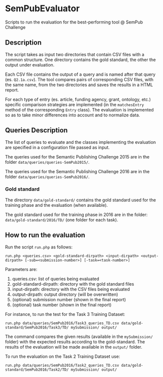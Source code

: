 # SemPubEvaluator
Scripts to run the evaluation for the best-performing tool @ SemPub Challenge

## Description

The script takes as input two directories that contain CSV files with a common structure. 
One directory contains the gold standard, the other the output under evaluation.

Each CSV file contains the output of a query and is named after that query (es. ``Q2.1a.csv``).
The tool compares pairs of corresponding CSV files, with the same name, from the two directories and saves the results in a HTML report.

For each type of entry (es. article, funding agency, grant, ontology, etc.) specific comparison strategies are implemented (in the ``matchesEntry`` method of the corresponding ``Entry`` class).
The evaluation is implemented so as to take minor differences into account and to normalize data.
 
## Queries Description 

The list of queries to evaluate and the classes implementing the evaluation are specified in a configuration file passed as input.

The queries used for the Semantic Publishing Challenge 2015 are in the folder ``data/queries/queries-SemPub2015/``.

The queries used for the Semantic Publishing Challenge 2016 are in the folder ``data/queries/queries-SemPub2016/``.

### Gold standard

The directory ``data/gold-standard/`` contains the gold standard used for the training phase and the evaluation (when available).

The gold standard used for the training phase in 2016 are in the folder: ``data/gold-standard/2016/TD/`` (one folder for each task).

## How to run the evaluation
 
Run the script ``run.php`` as follows:

    run.php <queries.csv> <gold-standard-dirpath> <input-dirpath> <output-dirpath> [-sub=<submission-number>] [-task=<task-number>]

Parameters are:

1.  queries.csv: list of queries being evaluated
2.  gold-standard-dirpath: directory with the gold standard files
3.  input-dirpath: directory with the CSV files being evaluated
4.  output-dirpath: output directory (will be overwritten)
5.  (optional) submission number (shown in the final report)
5.  (optional) task number (shown in the final report)

For instance, to run the test for the Task 3 Training Dataset:

    run.php data/queries/SemPub2016/Task3_queries_TD.csv data/gold-standard/SemPub2016/Task3/TD/ mySubmission/ output/

The command compares the given results (available in the ``mySubmission/`` folder) with the expected results according to the gold-standard.
The results of the evaluation will be made available in the ``output/`` folder.

To run the evaluation on the Task 2 Training Dataset use:

    run.php data/queries/SemPub2016/Task2_queries_TD.csv data/gold-standard/SemPub2016/Task2/TD/ mySubmission/ output/



